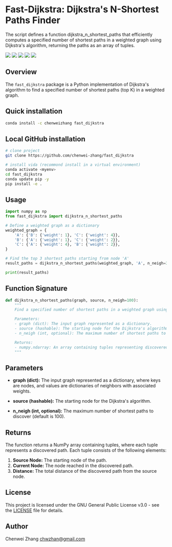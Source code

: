 # Fast-Dijkstra: Dijkstra's N-Shortest Paths Finder
The script defines a function dijkstra_n_shortest_paths that efficiently computes a specified number of shortest paths in a weighted graph using Dijkstra's algorithm, returning the paths as an array of tuples.

![](https://img.shields.io/badge/fast__dijkstra-0.1.0-gold)
![](https://anaconda.org/chenweizhang/fast_dijkstra/badges/latest_release_date.svg)
![](https://anaconda.org/chenweizhang/fast_dijkstra/badges/platforms.svg)
![](https://anaconda.org/chenweizhang/fast_dijkstra/badges/license.svg)
![](https://anaconda.org/chenweizhang/fast_dijkstra/badges/downloads.svg)

## Overview

The `fast_dijkstra` package is a Python implementation of Dijkstra's algorithm to find a specified number of shortest paths (top K) in a weighted graph.

## Quick installation
```bash
conda install -c chenweizhang fast_dijkstra
```

## Local GitHub installation

```bash
# clone project   
git clone https://github.com/chenwei-zhang/fast_dijkstra

# install vida (recommond install in a virtual environment) 
conda activate <myenv>
cd fast_dijkstra
conda update pip -y
pip install -e .   
```

## Usage

```python
import numpy as np
from fast_dijkstra import dijkstra_n_shortest_paths

# Define a weighted graph as a dictionary
weighted_graph = {
    'A': {'B': {'weight': 1}, 'C': {'weight': 4}},
    'B': {'A': {'weight': 1}, 'C': {'weight': 2}},
    'C': {'A': {'weight': 4}, 'B': {'weight': 2}},
}

# Find the top 3 shortest paths starting from node 'A'
result_paths = dijkstra_n_shortest_paths(weighted_graph, 'A', n_neigh=3)

print(result_paths)
```

## Function Signature

```python
def dijkstra_n_shortest_paths(graph, source, n_neigh=100):
    """
    Find a specified number of shortest paths in a weighted graph using Dijkstra's algorithm.

    Parameters:
    - graph (dict): The input graph represented as a dictionary.
    - source (hashable): The starting node for the Dijkstra's algorithm.
    - n_neigh (int, optional): The maximum number of shortest paths to discover (default is 100).

    Returns:
    - numpy.ndarray: An array containing tuples representing discovered paths.
    """
```

## Parameters

- **graph (dict):** The input graph represented as a dictionary, where keys are nodes, and values are dictionaries of neighbors with associated weights.

- **source (hashable):** The starting node for the Dijkstra's algorithm.

- **n_neigh (int, optional):** The maximum number of shortest paths to discover (default is 100).

## Returns

The function returns a NumPy array containing tuples, where each tuple represents a discovered path. Each tuple consists of the following elements:

1. **Source Node:** The starting node of the path.
2. **Current Node:** The node reached in the discovered path.
3. **Distance:** The total distance of the discovered path from the source node.

## License

This project is licensed under the GNU General Public License v3.0 - see the [LICENSE](LICENSE) file for details.

## Author

Chenwei Zhang [chwzhan@gmail.com](mailto:chwzhan@gmail.com)
